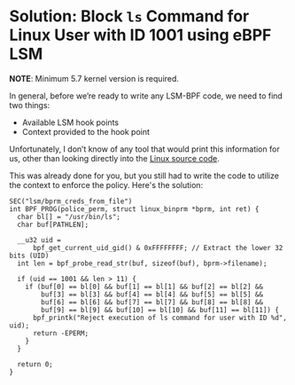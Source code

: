 # Solution: Block `ls` Command for Linux User with ID 1001 using eBPF LSM

**NOTE**: Minimum 5.7 kernel version is required.

In general, before we’re ready to write any LSM-BPF code, we need to find two things:
- Available LSM hook points
- Context provided to the hook point

Unfortunately, I don’t know of any tool that would print this information for us, other than looking directly into the [Linux source code](https://github.com/torvalds/linux/blob/master/security/security.c).

This was already done for you, but you still had to write the code to utilize the context to enforce the policy. Here's the solution:
```
SEC("lsm/bprm_creds_from_file")
int BPF_PROG(police_perm, struct linux_binprm *bprm, int ret) {
  char bl[] = "/usr/bin/ls";
  char buf[PATHLEN];

  __u32 uid =
      bpf_get_current_uid_gid() & 0xFFFFFFFF; // Extract the lower 32 bits (UID)
  int len = bpf_probe_read_str(buf, sizeof(buf), bprm->filename);

  if (uid == 1001 && len > 11) {
    if (buf[0] == bl[0] && buf[1] == bl[1] && buf[2] == bl[2] &&
        buf[3] == bl[3] && buf[4] == bl[4] && buf[5] == bl[5] &&
        buf[6] == bl[6] && buf[7] == bl[7] && buf[8] == bl[8] &&
        buf[9] == bl[9] && buf[10] == bl[10] && buf[11] == bl[11]) {
      bpf_printk("Reject execution of ls command for user with ID %d", uid);
      return -EPERM;
    }
  }

  return 0;
}
``` 
